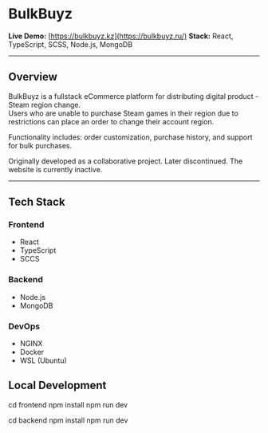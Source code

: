 # BulkBuyz

**Live Demo:** [https://bulkbuyz.kz](https://bulkbuyz.ru/)
**Stack:** React, TypeScript, SCSS, Node.js, MongoDB

---

## Overview
BulkBuyz is a fullstack eCommerce platform for distributing digital product - Steam region change.  
Users who are unable to purchase Steam games in their region due to restrictions can place an order to change their account region.

Functionality includes: order customization, purchase history, and support for bulk purchases.

Originally developed as a collaborative project. Later discontinued. The website is currently inactive.

---

## Tech Stack

### Frontend
- React 
- TypeScript 
- SCCS

### Backend
- Node.js
- MongoDB

### DevOps
- NGINX
- Docker
- WSL (Ubuntu)

## Local Development
cd frontend
npm install
npm run dev

cd backend
npm install
npm run dev

